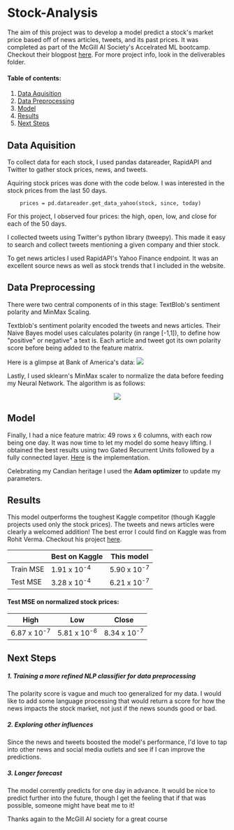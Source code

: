 # Stock-Analysis

The aim of this project was to develop a model predict a stock's market price based off of news articles, tweets, and its past prices. 
It was completed as part of the McGill AI Society's Accelrated ML bootcamp. Checkout their blogpost [here](https://mcgillai.com/). For more project info, look in the deliverables folder.

#### Table of contents:
1. [Data Aquisition](https://github.com/MobileAir/Stock-Analysis/blob/master/README.md#data-mining)
2. [Data Preprocessing](https://github.com/MobileAir/Stock-Analysis/blob/master/README.md#data-preprocessing)
3. [Model](https://github.com/MobileAir/Stock-Analysis/blob/master/README.md#model)
4. [Results](https://github.com/MobileAir/Stock-Analysis/blob/master/README.md#results)
5. [Next Steps](https://github.com/MobileAir/Stock-Analysis/blob/master/README.md#next-steps)

## Data Aquisition

To collect data for each stock, I used pandas datareader, RapidAPI and Twitter to gather stock prices, news, and tweets.

Aquiring stock prices was done with the code below. I was interested in the stock prices from the last 50 days.

```
    prices = pd.datareader.get_data_yahoo(stock, since, today)
```

For this project, I observed four prices: the high, open, low, and close for each of the 50 days.

I collected tweets using Twitter's python library (tweepy). This made it easy to search and collect tweets mentioning a given company and thier stock.

To get news articles I used RapidAPI's Yahoo Finance endpoint. It was an excellent source news as well as stock trends that I included in the website.

 
## Data Preprocessing
There were two central components of in this stage: TextBlob's sentiment polarity and MinMax Scaling.

Textblob's sentiment polarity encoded the tweets and news articles. Their Naive Bayes model uses calculates polarity (in range [-1,1]), to define how "positive" or negative" a text is. Each article and tweet got its own polarity score before being added to the feature matrix.

Here is a glimpse at Bank of America's data:
![](https://github.com/MobileAir/Stock-Analysis/blob/master/.extras/sampData.png)

Lastly, I used sklearn's MinMax scaler to normalize the data before feeding my Neural Network. The algorithm is as follows:
<p align="center">
<img src="https://latex.codecogs.com/gif.latex?x%5E%7B%27%7D%20%3D%20%5Cfrac%7Bx%20-%20min%28x%29%7D%7Bmax%28x%29%20-%20min%28x%29%7D">
</p>

## Model
Finally, I had a nice feature matrix: 49 rows x 6 columns, with each row being one day. It was now time to let my model do some heavy lifting. I obtained the best results using two Gated Recurrent Units followed by a fully connected layer. [Here](https://github.com/MobileAir/Stock-Analysis/blob/master/src/model.py) is the implementation.

Celebrating my Candian heritage I used the <strong>Adam optimizer</strong> to update my parameters.

## Results
This model outperforms the toughest Kaggle competitor (though Kaggle projects used only the stock prices). The tweets and news articles were clearly a welcomed addition! The best error I could find on Kaggle was from Rohit Verma. Checkout his project [here](https://github.com/deadskull7/New-York-Stock-Exchange-Predictions-RNN-LSTM).

|           |    Best on Kaggle    |    This model    |
|-----------|----------------------|------------------|
| Train MSE | 1.91 x 10<sup>-4     | 5.90 x 10<sup>-7 |
| Test MSE  | 3.28 x 10<sup>-4     | 6.21 x 10<sup>-7 |


#### Test MSE on normalized stock prices:

|    High          |    Low           |    Close         |
|------------------|------------------|------------------|
| 6.87 x 10<sup>-7 | 5.81 x 10<sup>-6 | 8.34 x 10<sup>-7 |




## Next Steps

##### 1. Training a more refined NLP classifier for data preprocessing
The polarity score is vague and much too generalized for my data. I would like to add some language processing that would return a score for how the news impacts the stock market, not just if the news sounds good or bad.

##### 2. Exploring other influences
Since the news and tweets boosted the model's performance, I'd love to tap into other news and social media outlets and see if I can improve the predictions.

##### 3. Longer forecast
The model corrently predicts for one day in advance. It would be nice to predict further into the future, though I get the feeling that if that was possible, someone might have beat me to it!


Thanks again to the McGill AI society for a great course
